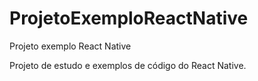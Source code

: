 # ProjetoExemploReactNative
Projeto exemplo React Native

Projeto de estudo e exemplos de código do React Native.
